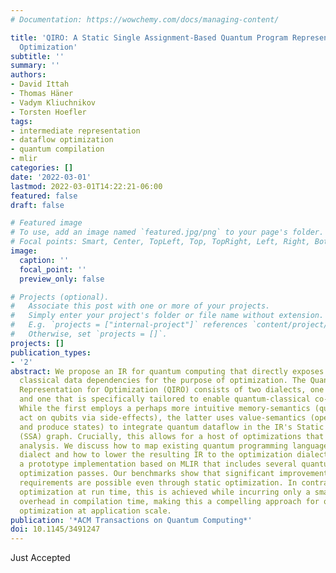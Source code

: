 ```yaml
---
# Documentation: https://wowchemy.com/docs/managing-content/

title: 'QIRO: A Static Single Assignment-Based Quantum Program Representation for
  Optimization'
subtitle: ''
summary: ''
authors:
- David Ittah
- Thomas Häner
- Vadym Kliuchnikov
- Torsten Hoefler
tags:
- intermediate representation
- dataflow optimization
- quantum compilation
- mlir
categories: []
date: '2022-03-01'
lastmod: 2022-03-01T14:22:21-06:00
featured: false
draft: false

# Featured image
# To use, add an image named `featured.jpg/png` to your page's folder.
# Focal points: Smart, Center, TopLeft, Top, TopRight, Left, Right, BottomLeft, Bottom, BottomRight.
image:
  caption: ''
  focal_point: ''
  preview_only: false

# Projects (optional).
#   Associate this post with one or more of your projects.
#   Simply enter your project's folder or file name without extension.
#   E.g. `projects = ["internal-project"]` references `content/project/deep-learning/index.md`.
#   Otherwise, set `projects = []`.
projects: []
publication_types:
- '2'
abstract: We propose an IR for quantum computing that directly exposes quantum and
  classical data dependencies for the purpose of optimization. The Quantum Intermediate
  Representation for Optimization (QIRO) consists of two dialects, one input dialect
  and one that is specifically tailored to enable quantum-classical co-optimization.
  While the first employs a perhaps more intuitive memory-semantics (quantum operations
  act on qubits via side-effects), the latter uses value-semantics (operations consume
  and produce states) to integrate quantum dataflow in the IR's Static Single Assignment
  (SSA) graph. Crucially, this allows for a host of optimizations that leverage dataflow
  analysis. We discuss how to map existing quantum programming languages to the input
  dialect and how to lower the resulting IR to the optimization dialect. We present
  a prototype implementation based on MLIR that includes several quantum-specific
  optimization passes. Our benchmarks show that significant improvements in resource
  requirements are possible even through static optimization. In contrast to circuit
  optimization at run time, this is achieved while incurring only a small constant
  overhead in compilation time, making this a compelling approach for quantum program
  optimization at application scale.
publication: '*ACM Transactions on Quantum Computing*'
doi: 10.1145/3491247
---
```

Just Accepted
